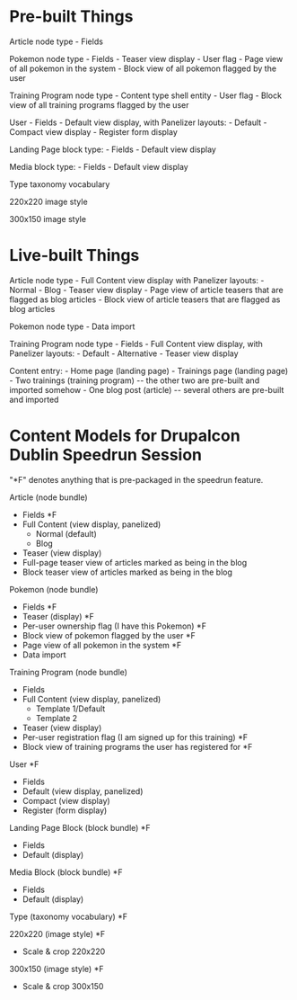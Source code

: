 # Pre-built Things

Article node type
    - Fields

Pokemon node type
    - Fields
    - Teaser view display
    - User flag
    - Page view of all pokemon in the system
    - Block view of all pokemon flagged by the user

Training Program node type
    - Content type shell entity
    - User flag
    - Block view of all training programs flagged by the user

User
    - Fields
    - Default view display, with Panelizer layouts:
        - Default
    - Compact view display
    - Register form display

Landing Page block type:
    - Fields
    - Default view display

Media block type:
    - Fields
    - Default view display

Type taxonomy vocabulary

220x220 image style

300x150 image style

# Live-built Things

Article node type
    - Full Content view display with Panelizer layouts:
        - Normal
        - Blog
    - Teaser view display
    - Page view of article teasers that are flagged as blog articles
    - Block view of article teasers that are flagged as blog articles

Pokemon node type
    - Data import

Training Program node type
    - Fields
    - Full Content view display, with Panelizer layouts:
        - Default
        - Alternative
    - Teaser view display

Content entry:
    - Home page (landing page)
    - Trainings page (landing page)
    - Two trainings (training program) -- the other two are pre-built and imported somehow
    - One blog post (article) -- several others are pre-built and imported

# Content Models for Drupalcon Dublin Speedrun Session

"*F" denotes anything that is pre-packaged in the speedrun feature.

Article (node bundle)
  - Fields *F
  - Full Content (view display, panelized)
    - Normal (default)
    - Blog
  - Teaser (view display)
  - Full-page teaser view of articles marked as being in the blog
  - Block teaser view of articles marked as being in the blog

Pokemon (node bundle)
  - Fields *F
  - Teaser (display) *F
  - Per-user ownership flag (I have this Pokemon) *F
  - Block view of pokemon flagged by the user *F
  - Page view of all pokemon in the system *F
  - Data import

Training Program (node bundle)
  - Fields
  - Full Content (view display, panelized)
    - Template 1/Default
    - Template 2
  - Teaser (view display)
  - Per-user registration flag (I am signed up for this training) *F
  - Block view of training programs the user has registered for *F

User *F
  - Fields
  - Default (view display, panelized)
  - Compact (view display)
  - Register (form display)

Landing Page Block (block bundle) *F
  - Fields
  - Default (display)

Media Block (block bundle) *F
  - Fields
  - Default (display)

Type (taxonomy vocabulary) *F

220x220 (image style) *F
  - Scale & crop 220x220

300x150 (image style) *F
  - Scale & crop 300x150
